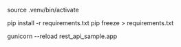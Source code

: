 source .venv/bin/activate

pip install -r requirements.txt
pip freeze > requirements.txt

gunicorn --reload rest_api_sample.app